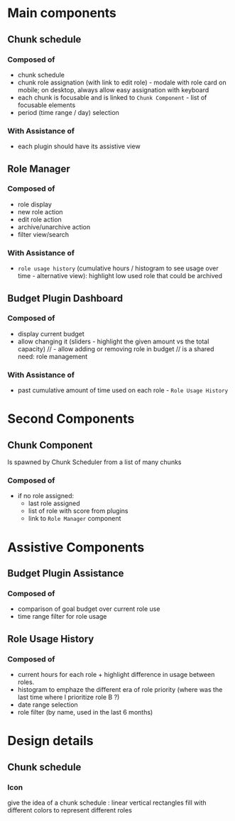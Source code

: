 # Main components
## Chunk schedule
### Composed of
  - chunk schedule
  - chunk role assignation (with link to edit role) - modale with role card on mobile; on desktop, always allow easy assignation with keyboard
  - each chunk is focusable and is linked to `Chunk Component` - list of focusable elements
  - period (time range / day) selection
  ### With Assistance of
  - each plugin should have its assistive view

## Role Manager
### Composed of
  - role display
  - new role action
  - edit role action
  - archive/unarchive action
  - filter view/search
  ### With Assistance of
  - `role usage history` (cumulative hours / histogram to see usage over time - alternative view): highlight low used role that could be archived

## Budget Plugin Dashboard
### Composed of
  - display current budget
  - allow changing it (sliders - highlight the given amount vs the total capacity)
  // - allow adding or removing role in budget // is a shared need: role management
### With Assistance of
  - past cumulative amount of time used on each role - `Role Usage History`

# Second Components
## Chunk Component
Is spawned by Chunk Scheduler from a list of many chunks
### Composed of
  - if no role assigned:
    - last role assigned
    - list of role with score from plugins
    - link to `Role Manager` component


# Assistive Components
## Budget Plugin Assistance
### Composed of
  - comparison of goal budget over current role use
  - time range filter for role usage

## Role Usage History
### Composed of
  - current hours for each role + highlight difference in usage between roles.
  - histogram to emphaze the different era of role priority (where was the last time where I prioritize role B ?)
  - date range selection
  - role filter (by name, used in the last 6 months)

# Design details
## Chunk schedule
### Icon
give the idea of a chunk schedule : linear vertical rectangles fill with different colors to represent different roles